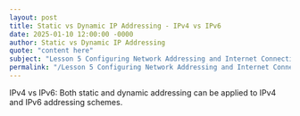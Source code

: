 ```yaml
---
layout: post
title: Static vs Dynamic IP Addressing - IPv4 vs IPv6
date: 2025-01-10 12:00:00 -0000
author: Static vs Dynamic IP Addressing
quote: "content here"
subject: "Lesson 5 Configuring Network Addressing and Internet Connections"
permalink: "/Lesson 5 Configuring Network Addressing and Internet Connections/Static vs Dynamic IP Addressing/Static vs Dynamic IP Addressing - IPv4 vs IPv6"
---
```


IPv4 vs IPv6: Both static and dynamic addressing can be applied to IPv4 and IPv6 addressing schemes.
